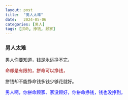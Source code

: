 ```yaml
---
layout: post
title:  "男人太难"
date:   2024-05-06
categories: [男人]
tags: [拼命, 挣钱, 顾家]  
---
```


### 男人太难
男人你要知道，钱是永远挣不完，

<font color="#990000">命却是有限的，拼命可以挣钱，</font>  

拼钱却不能挣命钱多钱少够花就好。

<font color="#0000ff">男人啊，你拼命顾家、家没顾好，你拼命挣钱，钱也没挣到。</font>  
